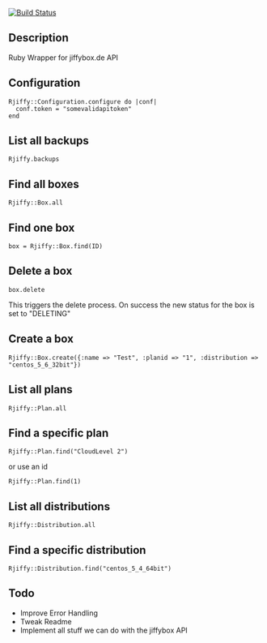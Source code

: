 [![Build Status](https://secure.travis-ci.org/suchasurge/rjiffy.png)](http://travis-ci.org/suchasurge/rjiffy)

## Description
Ruby Wrapper for jiffybox.de API

## Configuration
    Rjiffy::Configuration.configure do |conf|
      conf.token = "somevalidapitoken"
    end

## List all backups
    Rjiffy.backups

## Find all boxes
    Rjiffy::Box.all

## Find one box
    box = Rjiffy::Box.find(ID)

## Delete a box
    box.delete
  This triggers the delete process. On success the new status for the box is set to "DELETING"
  
## Create a box
    Rjiffy::Box.create({:name => "Test", :planid => "1", :distribution => "centos_5_6_32bit"})

## List all plans
    Rjiffy::Plan.all

## Find a specific plan
    Rjiffy::Plan.find("CloudLevel 2")
or use an id
    
    Rjiffy::Plan.find(1)

## List all distributions
    Rjiffy::Distribution.all

## Find a specific distribution
    Rjiffy::Distribution.find("centos_5_4_64bit")

## Todo
* Improve Error Handling
* Tweak Readme
* Implement all stuff we can do with the jiffybox API
